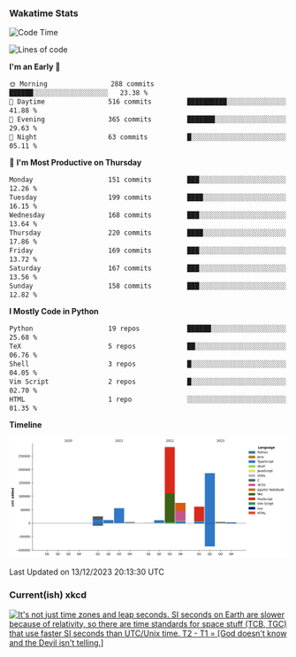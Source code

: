 ### Wakatime Stats
<!--START_SECTION:waka-->
![Code Time](http://img.shields.io/badge/Code%20Time-2%2C218%20hrs%2042%20mins-blue)

![Lines of code](https://img.shields.io/badge/From%20Hello%20World%20I%27ve%20Written-719.3%20thousand%20lines%20of%20code-blue)

**I'm an Early 🐤** 

```text
🌞 Morning                288 commits         ██████░░░░░░░░░░░░░░░░░░░   23.38 % 
🌆 Daytime                516 commits         ██████████░░░░░░░░░░░░░░░   41.88 % 
🌃 Evening                365 commits         ███████░░░░░░░░░░░░░░░░░░   29.63 % 
🌙 Night                  63 commits          █░░░░░░░░░░░░░░░░░░░░░░░░   05.11 % 
```
📅 **I'm Most Productive on Thursday** 

```text
Monday                   151 commits         ███░░░░░░░░░░░░░░░░░░░░░░   12.26 % 
Tuesday                  199 commits         ████░░░░░░░░░░░░░░░░░░░░░   16.15 % 
Wednesday                168 commits         ███░░░░░░░░░░░░░░░░░░░░░░   13.64 % 
Thursday                 220 commits         ████░░░░░░░░░░░░░░░░░░░░░   17.86 % 
Friday                   169 commits         ███░░░░░░░░░░░░░░░░░░░░░░   13.72 % 
Saturday                 167 commits         ███░░░░░░░░░░░░░░░░░░░░░░   13.56 % 
Sunday                   158 commits         ███░░░░░░░░░░░░░░░░░░░░░░   12.82 % 
```


**I Mostly Code in Python** 

```text
Python                   19 repos            ██████░░░░░░░░░░░░░░░░░░░   25.68 % 
TeX                      5 repos             ██░░░░░░░░░░░░░░░░░░░░░░░   06.76 % 
Shell                    3 repos             █░░░░░░░░░░░░░░░░░░░░░░░░   04.05 % 
Vim Script               2 repos             █░░░░░░░░░░░░░░░░░░░░░░░░   02.70 % 
HTML                     1 repo              ░░░░░░░░░░░░░░░░░░░░░░░░░   01.35 % 
```



**Timeline**

![Lines of Code chart](https://raw.githubusercontent.com/joshuajeschek/joshuajeschek/main/assets/bar_graph.png)


 Last Updated on 13/12/2023 20:13:30 UTC
<!--END_SECTION:waka-->

### Current(ish) xkcd
<a id="xkcd-a" title="It's not just time zones and leap seconds. SI seconds on Earth are slower because of relativity, so there are time standards for space stuff (TCB, TGC) that use faster SI seconds than UTC/Unix time. T2 - T1 = [God doesn't know and the Devil isn't telling.]" href="https://www.xkcd.com" target="_blank">
        <img align="center" id="xkcd-img" src="https://imgs.xkcd.com/comics/datetime.png" alt="It's not just time zones and leap seconds. SI seconds on Earth are slower because of relativity, so there are time standards for space stuff (TCB, TGC) that use faster SI seconds than UTC/Unix time. T2 - T1 = [God doesn't know and the Devil isn't telling.]" height=300 />
</a>
